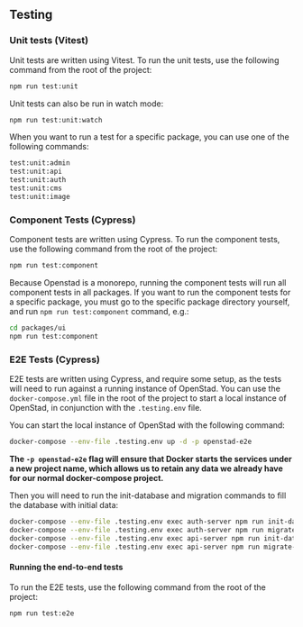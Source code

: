 ## Testing

### Unit tests (Vitest)

Unit tests are written using Vitest. To run the unit tests, use the following command from the root of the project:

```bash
npm run test:unit
```

Unit tests can also be run in watch mode:

```bash
npm run test:unit:watch
```

When you want to run a test for a specific package, you can use one of the following commands:

```bash
test:unit:admin
test:unit:api
test:unit:auth
test:unit:cms
test:unit:image
```

### Component Tests (Cypress)
Component tests are written using Cypress. To run the component tests, use the following command from the root of the project:

```bash
npm run test:component
```

Because Openstad is a monorepo, running the component tests will run all component tests in all packages. If you want to run the component tests for a specific package, you must go to the specific package directory yourself, and run `npm run test:component` command, e.g.:

```bash
cd packages/ui
npm run test:component
```

### E2E Tests (Cypress)

E2E tests are written using Cypress, and require some setup, as the tests will need to run against a running instance of OpenStad. You can use the `docker-compose.yml` file in the root of the project to start a local instance of OpenStad, in conjunction with the `.testing.env` file.

You can start the local instance of OpenStad with the following command:

```bash
docker-compose --env-file .testing.env up -d -p openstad-e2e
```

**The `-p openstad-e2e` flag will ensure that Docker starts the services under a new project name, which allows us to retain any data we already have for our normal docker-compose project.**

Then you will need to run the init-database and migration commands to fill the database with initial data:

```bash
docker-compose --env-file .testing.env exec auth-server npm run init-database
docker-compose --env-file .testing.env exec auth-server npm run migrate-database
docker-compose --env-file .testing.env exec api-server npm run init-database
docker-compose --env-file .testing.env exec api-server npm run migrate-database
```


#### Running the end-to-end tests
To run the E2E tests, use the following command from the root of the project:

```bash
npm run test:e2e
```
